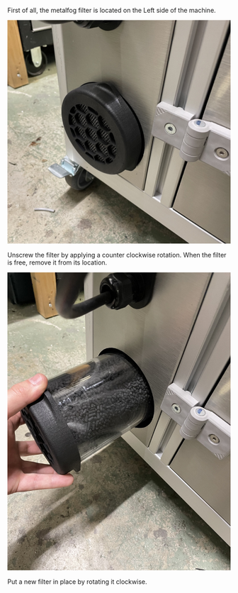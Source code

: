 First of all, the metalfog filter is located on the Left side of the machine.

![Metalfog filter](0.jpg)

Unscrew the filter by applying a counter clockwise rotation. When the filter is free, remove it from its location.

![Metalfog filter](1.jpg)

Put a new filter in place by rotating it clockwise.
